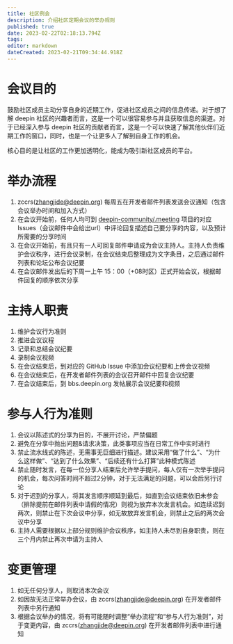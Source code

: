 ```yaml
---
title: 社区例会
description: 介绍社区定期会议的举办规则
published: true
date: 2023-02-22T02:18:13.794Z
tags: 
editor: markdown
dateCreated: 2023-02-21T09:34:44.918Z
---
```


# 会议目的

鼓励社区成员主动分享自身的近期工作，促进社区成员之间的信息传递。对于想了解 deepin 社区的兴趣者而言，这是一个可以很容易参与并且获取信息的渠道。对于已经深入参与 deepin 社区的贡献者而言，这是一个可以快速了解其他伙伴们近期工作的窗口，同时，也是一个让更多人了解到自身工作的机会。

核心目的是让社区的工作更加透明化，能成为吸引新社区成员的平台。

# 举办流程

1. zccrs(zhangjide@deepin.org) 每周五在开发者邮件列表发送会议通知（包含会议举办时间和加入方式）
2. 在会议开始前，任何人均可到 [deepin-community/.meeting](https://github.com/deepin-community/.meeting/issues) 项目的对应 Issues（会议邮件中会给出url）中评论回复描述自己要分享的内容，以及预计所需要的分享时间
3. 在会议开始前，有且只有一人可回复邮件申请成为会议主持人。主持人负责维护会议秩序，进行会议录制，在会议结束后整理成为文字条目，之后通过邮件列表和论坛公布会议纪要
4. 在会议邮件发出后的下周一上午 15：00（+08时区）正式开始会议，根据邮件回复的顺序依次分享

# 主持人职责

1. 维护会议行为准则
2. 推进会议议程
3. 记录和总结会议纪要
4. 录制会议视频
5. 在会议结束后，到对应的 GitHub Issue 中添加会议纪要和上传会议视频
6. 在会议结束后，在开发者邮件列表的会议召开邮件中回复会议纪要
7. 在会议结束后，到 bbs.deepin.org 发帖展示会议纪要和视频

# 参与人行为准则

1. 会议以陈述式的分享为目的，不展开讨论，严禁偏题
2. 避免在分享中抛出问题&请求决策，此类事项应当在日常工作中实时进行
3. 禁止流水线式的陈述，无需事无巨细进行描述。建议采用“做了什么”、“为什么这样做”、“达到了什么效果”、“后续还有什么打算”此种模式陈述
4. 禁止随时发言，在每一位分享人结束后允许举手提问，每人仅有一次举手提问的机会，每次问答时间不超过2分钟，对于无法满足的问题，可以会后另行讨论
5. 对于迟到的分享人，将其发言顺序顺延到最后，如直到会议结束依旧未参会（排除提前在邮件列表中请假的情况）则视为放弃本次发言机会。如连续迟到两次，则禁止在下次会议中分享，如无故放弃发言机会，则禁止之后的两次会议中分享
6. 主持人需要根据以上部分规则维护会议秩序，如主持人未尽到自身职责，则在三个月内禁止再次申请为主持人

# 变更管理

1. 如无任何分享人，则取消本次会议
2. 如因故无法正常举办会议，由 zccrs(zhangjide@deepin.org) 在开发者邮件列表中另行通知
3. 根据会议举办的情况，将有可能随时调整“举办流程”和“参与人行为准则”，对于变更内容，由 zccrs(zhangjide@deepin.org) 在开发者邮件列表中进行通知